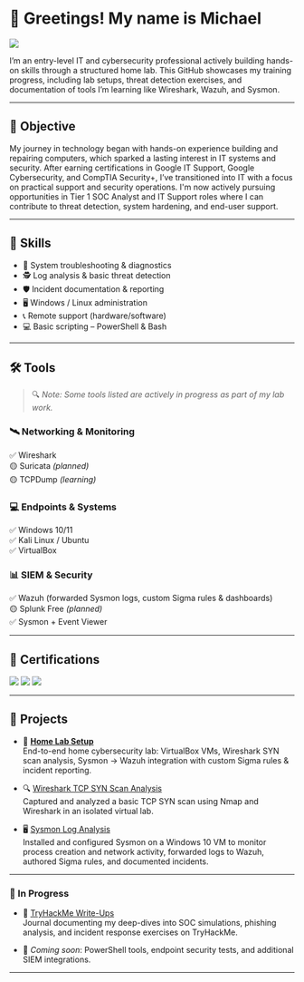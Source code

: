 # 👋 Greetings! My name is Michael

<a href="https://linkedin.com/in/michael-rondon-312b03314">
  <img src="https://img.shields.io/badge/-LinkedIn-0072b1?&style=for-the-badge&logo=linkedin&logoColor=white" />
</a>

I’m an entry-level IT and cybersecurity professional actively building hands-on skills through a structured home lab. This GitHub showcases my training progress, including lab setups, threat detection exercises, and documentation of tools I’m learning like Wireshark, Wazuh, and Sysmon.

---

## 🎯 Objective

My journey in technology began with hands-on experience building and repairing computers, which sparked a lasting interest in IT systems and security. After earning certifications in Google IT Support, Google Cybersecurity, and CompTIA Security+, I’ve transitioned into IT with a focus on practical support and security operations. I'm now actively pursuing opportunities in Tier 1 SOC Analyst and IT Support roles where I can contribute to threat detection, system hardening, and end-user support.

---

## 🧠 Skills

- 🔧 System troubleshooting & diagnostics  
- 🕵️ Log analysis & basic threat detection  
- 🛡️ Incident documentation & reporting  
- 🖥️ Windows / Linux administration  
- 📞 Remote support (hardware/software)  
- 💻 Basic scripting – PowerShell & Bash

---

## 🛠️ Tools

> 🔍 *Note: Some tools listed are actively in progress as part of my lab work.*

### 🛰️ Networking & Monitoring  
✅ Wireshark  
🟡 Suricata *(planned)*  
🟡 TCPDump *(learning)*

### 💻 Endpoints & Systems  
✅ Windows 10/11  
✅ Kali Linux / Ubuntu  
✅ VirtualBox

### 📊 SIEM & Security  
✅ Wazuh (forwarded Sysmon logs, custom Sigma rules & dashboards)  
🟡 Splunk Free *(planned)*  
✅ Sysmon + Event Viewer

---

## 📜 Certifications

<div>
  <img src="https://img.shields.io/badge/Google%20IT%20Support-34A853?style=for-the-badge&logo=Google&logoColor=white" />
  <img src="https://img.shields.io/badge/Google%20Cybersecurity-4285F4?style=for-the-badge&logo=Google&logoColor=white" />
  <img src="https://img.shields.io/badge/-Security%2B-FF0000?&style=for-the-badge&logo=CompTIA&logoColor=white" />
</div>

---

## 📂 Projects

- 🧪 **[Home Lab Setup](https://github.com/MikeyRondon/home-lab-setup)**  
  End-to-end home cybersecurity lab: VirtualBox VMs, Wireshark SYN scan analysis, Sysmon → Wazuh integration with custom Sigma rules & incident reporting.

- 🔍 [Wireshark TCP SYN Scan Analysis](https://github.com/MikeyRondon/home-lab-setup/blob/main/wireshark-scan-analysis.md)  
  Captured and analyzed a basic TCP SYN scan using Nmap and Wireshark in an isolated virtual lab.

- 🖥️ [Sysmon Log Analysis](https://github.com/MikeyRondon/home-lab-setup/blob/main/sysmon-log-analysis.md)  
  Installed and configured Sysmon on a Windows 10 VM to monitor process creation and network activity, forwarded logs to Wazuh, authored Sigma rules, and documented incidents.

---

### 🚧 In Progress

- 📝 [TryHackMe Write-Ups](https://github.com/MikeyRondon/TryHackMe_Write_Ups)  
  Journal documenting my deep-dives into SOC simulations, phishing analysis, and incident response exercises on TryHackMe.

  
- 🚧 _Coming soon_: PowerShell tools, endpoint security tests, and additional SIEM integrations.

---


